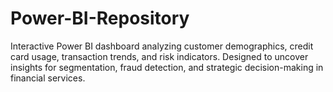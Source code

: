 # Power-BI-Repository
Interactive Power BI dashboard analyzing customer demographics, credit card usage, transaction trends, and risk indicators. Designed to uncover insights for segmentation, fraud detection, and strategic decision-making in financial services.
